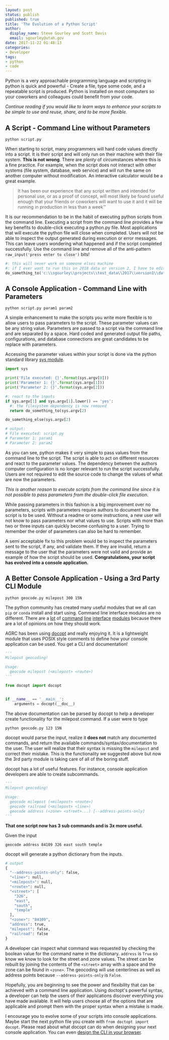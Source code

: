 ```yaml
---
layout: post
status: publish
published: true
title: 'The Evolution of a Python Script'
author:
  display_name: Steve Gourley and Scott Davis
  email: sgourley@utah.gov
date: 2017-11-22 01:48:13
categories:
- Developer
tags:
- python
- code
---
```


Python is a very approachable programming language and scripting in python is quick and powerful - Create a file, type some code, and a repeatable script is produced. Python is installed on most computers so your coworkers and colleagues could benefit from your code.

_Continue reading if you would like to learn ways to enhance your scripts to be simple to use and reuse, share, and to be more flexible._

## A Script - Command Line without Parameters

`python script.py`

When starting to script, many programmers will hard code values directly into a script. It is their script and will only run on their machine with their file system. **This is not wrong**. There are _plenty_ of circumstances where this is a fine practice. For example, when the script does not interact with other systems (file system, database, web service) and will run the same on another computer without modification. An interactive calculator would be a great example.

> It has been our experience that any script written and intended for personal use, or as a proof of concept, will most likely be found useful enough that your friends or coworkers will want to use it and it will be running in production in less than a week™

It is our recommendation to be in the habit of executing python scripts from the command line. Executing a script from the command line provides a few key benefits to double-click executing a python.py file. Most applications that will execute the python file will close when completed. Users will not be able to inspect the output generated during execution or error messages. This can leave users wondering what happened and if the script completed successfully. Use the command line and remove all of the anti-pattern `raw_input('press enter to close')` bits!

```py
#: this will never work on someone elses machine
#: if I ever want to run this on 2018 data or version 2, I have to edit the source
do_something_to('c:\\sgourley\\projects\\test_data\\2017\\version1\\data.gdb')
```

## A Console Application - Command Line with Parameters

`python script.py param1 param2`

A simple enhancement to make the scripts you write more flexible is to allow users to pass parameters to the script. These parameter values can be any string value. Parameters are passed to a script via the command line and are separated by a space. Hard coded and generated output file paths, configurations, and database connections are great candidates to be replace with parameters.

Accessing the parameter values within your script is done via the python standard library [sys module](https://docs.python.org/2/library/sys.html).

```py
import sys

print('File executed: {}'.format(sys.argv[0]))
print('Parameter 1: {}'.format(sys.argv[1]))
print('Parameter 2: {}'.format(sys.argv[2]))

#: react to the inputs
if sys.argv[1] and sys.argv[1].lower() == 'yes':
  #: the filesystem dependency is now removed
  return do_something_to(sys.argv[2)

do_something_else(sys.argv[2)

# output:
# File executed: script.py
# Parameter 1: param1
# Parameter 2: param2
```

As you can see, python makes it very simple to pass values from the command line to the script. The script is able to act on different resources and react to the parameter values. The dependency between the authors computer configuration is no longer relevant to run the script successfully. Users are not required to edit the source code to change the values of what are now the parameters.

_This is another reason to execute scripts from the command line since it is not possible to pass parameters from the double-click file execution._

While passing parameters in this fashion is a big improvement over no parameters, scripts with parameters require authors to document how the script is to be used. Without a readme or some instructions, a new user will not know to pass parameters nor what values to use. Scripts with more than two or three inputs can quickly become confusing to a user. Trying to remember the order of parameters can also be hard to remember.

A semi acceptable fix to this problem would be to inspect the parameters sent to the script, if any, and validate them. If they are invalid, return a message to the user that the parameters were not valid and provide an example of how the script should be used. **Congratulations, your script has evolved into a console application.**

## A Better Console Application - Using a 3rd Party CLI Module

`python geocode.py milepost 300 15N`

The python community has created many useful modules that we all can `pip` or `conda` install and start using. Command line interface modules are no different. There are a [lot](https://pypi.python.org/pypi/clint/) of [command](http://click.pocoo.org/) [line](https://pypi.python.org/pypi/plac) [interface](http://docs.openstack.org/developer/cliff/) [modules](http://builtoncement.com/) because there are a lot of opinions on how they should work.

AGRC has been using [docopt](http://docopt.org/) and really enjoying it. It is a lightweight module that uses POSIX style comments to define how your console application can be used. You get a CLI and documentation!

```py
'''
Milepost geocoding!

Usage:
  geocode milepost (<milepost> <route>)
'''

from docopt import docopt


if __name__ == '__main__':
    arguments = docopt(__doc__)
```

The above documentation can be parsed by docopt to help a developer create functionality for the milepost command. If a user were to type

```
python geocode.py 123 15N
```

docopt would parse the input, realize it **does not** match any documented commands, and return the available commands/syntax/documentation to the user. The user will realize that their syntax is missing the `milepost` and correct their mistake. This is the functionality we suggested above but now the 3rd party module is taking care of all of the boring stuff.

docopt has a lot of useful features. For instance, console application developers are able to create subcommands.

```py
'''
Milepost geocoding!

Usage:
  geocode milepost (<milepost> <route>)
  geocode railroad (<milepost> <line>)
  geocode address (<zone> <street>...) [--address-points-only]
'''
```

**That one script now has 3 sub commands and is 3x more useful.**

Given the input
```
geocode address 84109 326 east south temple
```
docopt will generate a python dictionary from the inputs.
```py
# output
{
  "--address-points-only": false,
  "<line>": null,
  "<milepost>": null,
  "<route>": null,
  "<street>": [
    "326",
    "east",
    "south",
    "temple"
  ],
  "<zone>": "84109",
  "address": true,
  "milepost": false,
  "railroad": false
}
```

A developer can inspect what command was requested by checking the boolean value for the command name in the dictionary. `address` is `True` so know we know to look for the street and zone values. The street can be rebuilt by joining the contents of the `<street>` array with a space and the zone can be found in `<zone>`. The geocoding will use centerlines as well as address points because `--address-points-only` is `False`.

Hopefully, you are beginning to see the power and flexibility that can be achieved with a command line application. Using doctopt's powerful syntax, a developer can help the users of their applications discover everything you have made available. It will help users choose all of the options that are applicable and prompt them with the proper syntax when a mistake is made.

I encourage you to evolve some of your scripts into console applications. Maybe start the next python file you create with `from doctopt import docopt`. Please read about what docopt can do when designing your next console application. You can even [design the CLI in your browser](http://try.docopt.org/).
